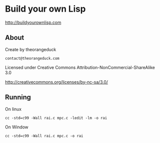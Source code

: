 Build your own Lisp
===================

http://buildyourownlisp.com

About
-----

Create by theorangeduck

`contact@theorangeduck.com`

Licensed under Creative Commons Attribution-NonCommercial-ShareAlike 3.0

http://creativecommons.org/licenses/by-nc-sa/3.0/


Running
------

On linux

`cc -std=c99 -Wall rai.c mpc.c -ledit -lm -o rai`

On Window

`cc -std=c99 -Wall rai.c mpc.c -o rai`
